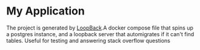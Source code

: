 # My Application

The project is generated by [LoopBack](http://loopback.io).A docker compose file that spins up a postgres instance, and a loopback server that automigrates if it can't find tables.  Useful for testing and answering stack overflow questions

